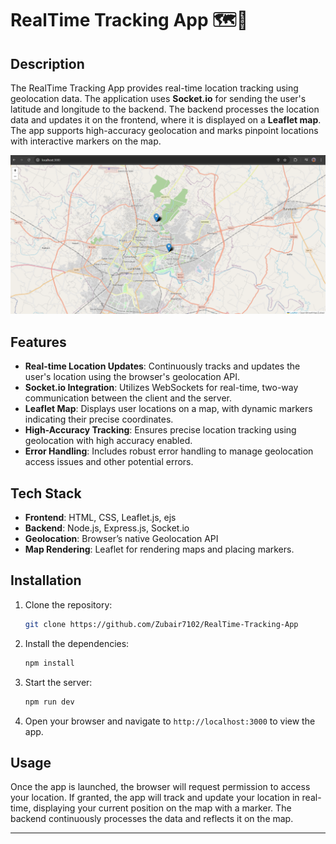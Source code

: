 
# RealTime Tracking App 🗺️📍

## Description
The RealTime Tracking App provides real-time location tracking using geolocation data. The application uses **Socket.io** for sending the user's latitude and longitude to the backend. The backend processes the location data and updates it on the frontend, where it is displayed on a **Leaflet map**. The app supports high-accuracy geolocation and marks pinpoint locations with interactive markers on the map.

![RealTime Tracking App](https://github.com/Zubair7102/RealTime-Tracking-App/blob/main/RealTime.png)

## Features
- **Real-time Location Updates**: Continuously tracks and updates the user's location using the browser's geolocation API.
- **Socket.io Integration**: Utilizes WebSockets for real-time, two-way communication between the client and the server.
- **Leaflet Map**: Displays user locations on a map, with dynamic markers indicating their precise coordinates.
- **High-Accuracy Tracking**: Ensures precise location tracking using geolocation with high accuracy enabled.
- **Error Handling**: Includes robust error handling to manage geolocation access issues and other potential errors.

## Tech Stack 
- **Frontend**: HTML, CSS, Leaflet.js, ejs
- **Backend**: Node.js, Express.js, Socket.io
- **Geolocation**: Browser’s native Geolocation API
- **Map Rendering**: Leaflet for rendering maps and placing markers.

## Installation

1. Clone the repository:
   ```bash
   git clone https://github.com/Zubair7102/RealTime-Tracking-App
   ```
2. Install the dependencies:
   ```bash
   npm install
   ```
3. Start the server:
   ```bash
   npm run dev
   ```
4. Open your browser and navigate to `http://localhost:3000` to view the app.

## Usage
Once the app is launched, the browser will request permission to access your location. If granted, the app will track and update your location in real-time, displaying your current position on the map with a marker. The backend continuously processes the data and reflects it on the map.

---
